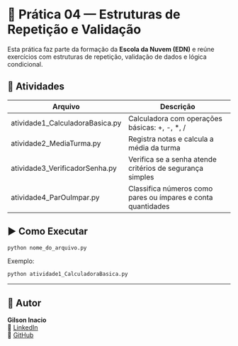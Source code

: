 # 🐍 Prática 04 — Estruturas de Repetição e Validação

Esta prática faz parte da formação da **Escola da Nuvem (EDN)** e reúne exercícios com estruturas de repetição, validação de dados e lógica condicional.

## 📄 Atividades

| Arquivo                            | Descrição                                                    |
|-----------------------------------|--------------------------------------------------------------|
| atividade1_CalculadoraBasica.py   | Calculadora com operações básicas: +, -, *, /               |
| atividade2_MediaTurma.py          | Registra notas e calcula a média da turma                   |
| atividade3_VerificadorSenha.py    | Verifica se a senha atende critérios de segurança simples   |
| atividade4_ParOuImpar.py          | Classifica números como pares ou ímpares e conta quantidades |

## ▶️ Como Executar

```bash
python nome_do_arquivo.py
```

Exemplo:

```bash
python atividade1_CalculadoraBasica.py
```

---

## 👤 Autor

**Gilson Inacio**  
🔗 [LinkedIn](https://www.linkedin.com/in/gilsoninsilva/)  
🔗 [GitHub](https://github.com/gisengsoft)
